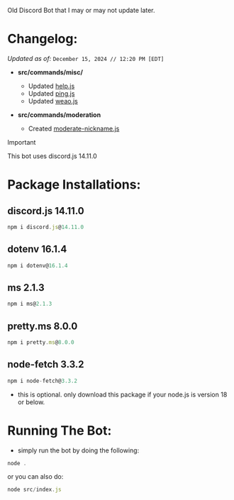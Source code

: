 Old Discord Bot that I may or may not update later.

# Changelog:
*Updated as of:* `December 15, 2024 // 12:20 PM [EDT]`
- **src/commands/misc/**
   - Updated [help.js](https://github.com/bruvzz/duckie-bot/commit/4c8f839784eb41c57d7a144ef35c3aaac1d806a9)
   - Updated [ping.js](https://github.com/bruvzz/duckie-bot/commit/04805b6bd2994c15bc03a92f3916a0980888ae74)
   - Updated [weao.js](https://github.com/bruvzz/duckie-bot/commit/2b793416f0dcf38c04b4f6852cc0fb0b91d2b95e)

- **src/commands/moderation**
   - Created [moderate-nickname.js](https://github.com/bruvzz/duckie-bot/blob/main/src/commands/moderation/moderate-nickname.js)

> [!IMPORTANT]
This bot uses discord.js 14.11.0

# Package Installations:

## discord.js 14.11.0
```node.js
npm i discord.js@14.11.0
```

## dotenv 16.1.4
```node.js
npm i dotenv@16.1.4
```

## ms 2.1.3
```node.js
npm i ms@2.1.3
```

## pretty.ms 8.0.0
```node.js
npm i pretty.ms@8.0.0
```

## node-fetch 3.3.2
```node.js
npm i node-fetch@3.3.2
```
- this is optional. only download this package if your node.js is version 18 or below.

# Running The Bot:
- simply run the bot by doing the following:
```node.js
node .
```
or you can also do:
```node.js
node src/index.js
```
